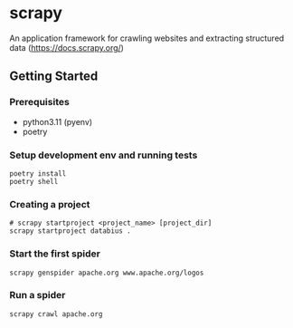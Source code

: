 # scrapy

An application framework for crawling websites and extracting structured data (https://docs.scrapy.org/)

## Getting Started

### Prerequisites

- python3.11 (pyenv)
- poetry

### Setup development env and running tests

```shell
poetry install
poetry shell
```

### Creating a project
```shell
# scrapy startproject <project_name> [project_dir]
scrapy startproject databius .
```
### Start the first spider
```shell
scrapy genspider apache.org www.apache.org/logos
```

### Run a spider
```shell
scrapy crawl apache.org
```

